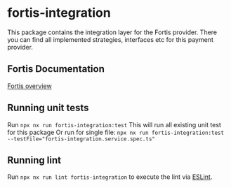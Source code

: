 # fortis-integration

This package contains the integration layer for the Fortis provider.
There you can find all implemented strategies, interfaces etc for this payment provider.

## Fortis Documentation
[Fortis overview](https://docs.fortis.tech/v/1_0_0.html#/rest/quick-start-guide/overview)

## Running unit tests

Run `npx nx run fortis-integration:test`
This will run all existing unit test for this package
Or run for single file: `npx nx run fortis-integration:test --testFile="fortis-integration.service.spec.ts"`

## Running lint

Run `npx nx run lint fortis-integration` to execute the lint via [ESLint](https://eslint.org/).
